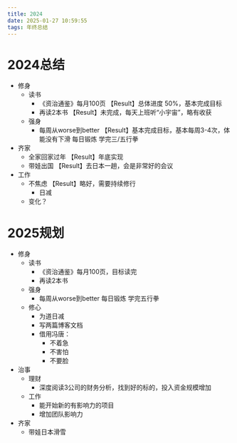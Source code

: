 ```yaml
---
title: 2024
date: 2025-01-27 10:59:55
tags: 年终总结
---
```





# 2024总结

- 修身
    - 读书
        - 《资治通鉴》每月100页 【Result】总体进度 50%，基本完成目标
        - 再读2本书             【Result】未完成，每天上班听“小宇宙”，略有收获
    - 强身
        - 每周从worse到better  【Result】基本完成目标，基本每周3-4次，体能没有下滑
            每日锻炼
            学完三/五行拳
- 齐家
    - 全家回家过年  【Result】年底实现
    - 带娃出国      【Result】去日本一趟，会是非常好的会议
- 工作
    - 不焦虑        【Result】略好，需要持续修行
        - 日减
    - 变化？


# 2025规划

- 修身
    - 读书
        - 《资治通鉴》每月100页，目标读完
        - 再读2本书
    - 强身
        - 每周从worse到better
            每日锻炼
            学完五行拳
    - 修心
        - 为道日减
        - 写两篇博客文档
        - 借用冯唐：
            - 不着急
            - 不害怕
            - 不要脸
- 治事
    - 理财
        - 深度阅读3公司的财务分析，找到好的标的，投入资金规模增加
    - 工作
        - 能开始新的有影响力的项目
        - 增加团队影响力
- 齐家
    - 带娃日本滑雪

